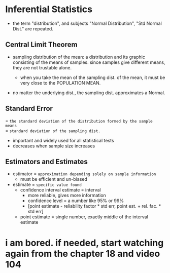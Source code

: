 # Inferential Statistics

* the term "distribution", and subjects "Normal Distribution", "Std Normal Dist." are repeated.

## Central Limit Theorem

* sampling distribution of the mean: a distribution and its graphic consisting of the means of samples. since samples give different means, they are not trustable alone.
    * when you take the mean of the sampling dist. of the mean, it must be very close to the POPULATION MEAN.

* no matter the underlying dist., the sampling dist. approximates a Normal.

## Standard Error

= `the standard deviation of the distribution formed by the sample means`  <br>
= `standard deviation of the sampling dist.`

* important and widely used for all statistical tests
* decreases when sample size increases

## Estimators and Estimates

* estimator = `approximation depending solely on sample information`
    * must be efficient and un-biased
* estimate = `specific value found`
    * confidence interval estimate = interval
        * more reliable, gives more information
        * confidence level = a number like 95% or 99%
        * [point estimate - reliability factor * std err, point est. + rel. fac. * std err]
    * point estimate = single number, exactly middle of the interval estimate

# i am bored. if needed, start watching again from the chapter 18 and video 104